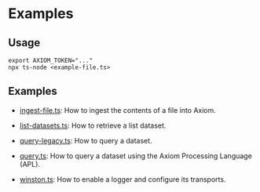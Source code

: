 # Examples

## Usage

```shell
export AXIOM_TOKEN="..."
npx ts-node <example-file.ts>
```


## Examples

* [ingest-file.ts](ingest-file.ts): How to ingest the contents of a file into
  Axiom.

* [list-datasets.ts](list-datasets.ts): How to retrieve a list dataset.

* [query-legacy.ts](query-legacy.ts): How to query a dataset.

* [query.ts](query.ts): How to query a dataset using the Axiom Processing Language (APL).

* [winston.ts](winston.ts): How to enable a logger and configure its transports.

